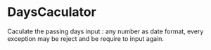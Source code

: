 # DaysCaculator
Caculate the passing days
input : any number as date format, every exception may be reject and be require to input again.
